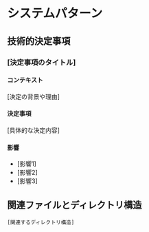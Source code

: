 # システムパターン

## 技術的決定事項

### [決定事項のタイトル]

#### コンテキスト
[決定の背景や理由]

#### 決定事項
[具体的な決定内容]

#### 影響
- [影響1]
- [影響2]
- [影響3]

## 関連ファイルとディレクトリ構造

```
[関連するディレクトリ構造]
```
